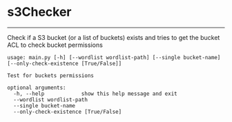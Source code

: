 # s3Checker
---

Check if a S3 bucket (or a list of buckets) exists and tries to get the bucket ACL to check bucket permissions

```
usage: main.py [-h] [--wordlist wordlist-path] [--single bucket-name] [--only-check-existence [True/False]]

Test for buckets permissions

optional arguments:
  -h, --help            show this help message and exit
  --wordlist wordlist-path
  --single bucket-name
  --only-check-existence [True/False]
```
